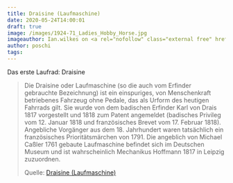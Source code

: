 ```yaml
---
title: Draisine (Laufmaschine)
date: 2020-05-24T14:00:01
draft: true
image: /images/1924-71_Ladies_Hobby_Horse.jpg
imageauthor: Ian.wilkes on <a rel="nofollow" class="external free" href="http://objectwiki.sciencemuseum.org.uk">http://objectwiki.sciencemuseum.org.uk</a> , and copied to commons by <a href="http://commons.wikimedia.org/wiki/User:Jarry1250" title="User:Jarry1250">Jarry1250</a>
author: poschi
tags: 
---
```


Das erste Laufrad: Draisine

> Die Draisine oder Laufmaschine (so die auch vom Erfinder gebrauchte
> Bezeichnung) ist ein einspuriges, von Menschenkraft betriebenes Fahrzeug ohne
> Pedale, das als Urform des heutigen Fahrrads gilt. Sie wurde von dem badischen
> Erfinder Karl von Drais 1817 vorgestellt und 1818 zum Patent angemeldet
> (badisches Privileg vom 12. Januar 1818 und französisches Brevet vom 17.
> Februar 1818). Angebliche Vorgänger aus dem 18. Jahrhundert waren tatsächlich
> ein französisches Prioritätsmärchen von 1791. Die angeblich von Michael Caßler
> 1761 gebaute Laufmaschine befindet sich im Deutschen Museum und ist
> wahrscheinlich Mechanikus Hoffmann 1817 in Leipzig zuzuordnen.
>
> Quelle: [Draisine (Laufmaschine)](https://de.wikipedia.org/wiki/Draisine_(Laufmaschine))

